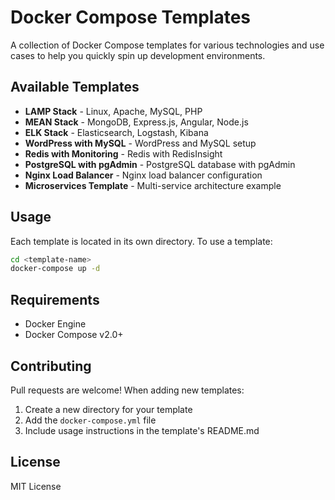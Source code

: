 # Docker Compose Templates

A collection of Docker Compose templates for various technologies and use cases to help you quickly spin up development environments.

## Available Templates

- **LAMP Stack** - Linux, Apache, MySQL, PHP
- **MEAN Stack** - MongoDB, Express.js, Angular, Node.js
- **ELK Stack** - Elasticsearch, Logstash, Kibana
- **WordPress with MySQL** - WordPress and MySQL setup
- **Redis with Monitoring** - Redis with RedisInsight
- **PostgreSQL with pgAdmin** - PostgreSQL database with pgAdmin
- **Nginx Load Balancer** - Nginx load balancer configuration
- **Microservices Template** - Multi-service architecture example

## Usage

Each template is located in its own directory. To use a template:

```bash
cd <template-name>
docker-compose up -d
```

## Requirements

- Docker Engine
- Docker Compose v2.0+

## Contributing

Pull requests are welcome! When adding new templates:
1. Create a new directory for your template
2. Add the `docker-compose.yml` file
3. Include usage instructions in the template's README.md

## License

MIT License
